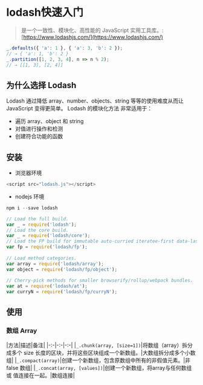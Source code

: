 # lodash快速入门

> 是一个一致性、模块化、高性能的 JavaScript 实用工具库。: [https://www.lodashjs.com/](https://www.lodashjs.com/)

```js
_.defaults({ 'a': 1 }, { 'a': 3, 'b': 2 });
// → { 'a': 1, 'b': 2 }
_.partition([1, 2, 3, 4], n => n % 2);
// → [[1, 3], [2, 4]]
```

## 为什么选择 Lodash

Lodash 通过降低 array、number、objects、string 等等的使用难度从而让 JavaScript 变得更简单。
Lodash 的模块化方法 非常适用于：

- 遍历 array、object 和 string
- 对值进行操作和检测
- 创建符合功能的函数

## 安装

- 浏览器环境

```js
<script src="lodash.js"></script>
```

- nodejs 环境

```js
npm i --save lodash
```

```js
// Load the full build.
var _ = require('lodash');
// Load the core build.
var _ = require('lodash/core');
// Load the FP build for immutable auto-curried iteratee-first data-last methods.
var fp = require('lodash/fp');
 
// Load method categories.
var array = require('lodash/array');
var object = require('lodash/fp/object');
 
// Cherry-pick methods for smaller browserify/rollup/webpack bundles.
var at = require('lodash/at');
var curryN = require('lodash/fp/curryN');
```

## 使用

### 数组 Array

|方法|描述|备注|
|-:-|-:-|-:-|
|`_.chunk(array, [size=1])`|将数组（array）拆分成多个 size 长度的区块，并将这些区块组成一个新数组。|大数组拆分成多个小数组|
|`_.compact(array)`|创建一个新数组，包含原数组中所有的非假值元素。|非 false 数组|
|`_.concat(array, [values])`|创建一个新数组，将array与任何数组 或 值连接在一起。|数组连接|


